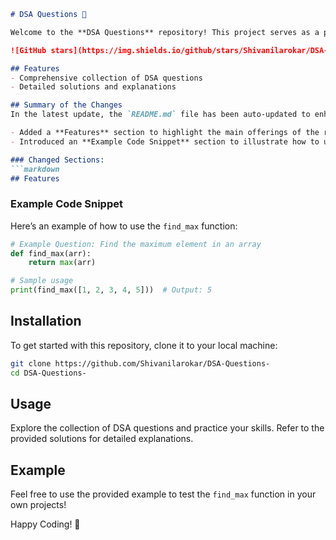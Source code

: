 ```markdown
# DSA Questions 🚀

Welcome to the **DSA Questions** repository! This project serves as a platform for developers and learners to practice and enhance their skills in Data Structures and Algorithms (DSA). This repository is designed to help you improve your understanding of various data structures and algorithms through a collection of questions and solutions.

![GitHub stars](https://img.shields.io/github/stars/Shivanilarokar/DSA-Questions-?style=social) ![Forks](https://img.shields.io/github/forks/Shivanilarokar/DSA-Questions-?style=social)

## Features
- Comprehensive collection of DSA questions
- Detailed solutions and explanations

## Summary of the Changes
In the latest update, the `README.md` file has been auto-updated to enhance clarity and provide additional context for users. Key changes include:

- Added a **Features** section to highlight the main offerings of the repository.
- Introduced an **Example Code Snippet** section to illustrate how to use the `find_max` function.

### Changed Sections:
```markdown
## Features
```

### Example Code Snippet
Here’s an example of how to use the `find_max` function:

```python
# Example Question: Find the maximum element in an array
def find_max(arr):
    return max(arr)

# Sample usage
print(find_max([1, 2, 3, 4, 5]))  # Output: 5
```

## Installation
To get started with this repository, clone it to your local machine:

```bash
git clone https://github.com/Shivanilarokar/DSA-Questions-
cd DSA-Questions-
```

## Usage
Explore the collection of DSA questions and practice your skills. Refer to the provided solutions for detailed explanations.

## Example
Feel free to use the provided example to test the `find_max` function in your own projects!

Happy Coding! 🎉
```